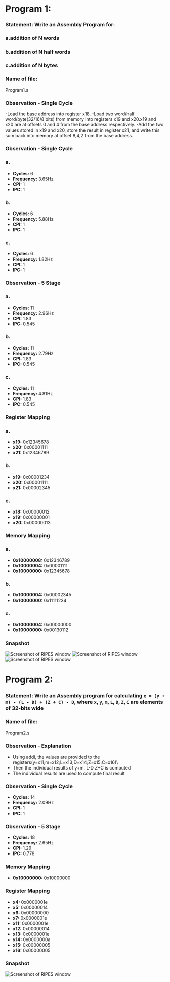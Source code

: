 # Program 1: 
### Statement: Write an Assembly Program for:
###			a.addition of N words
###			b.addition of N half words
###			c.addition of N bytes

### Name of file:
Program1.s

### Observation - Single Cycle
-Load the base address into register x18.
-Load two word/half word/byte(32/16/8 bits) from memory into registers x19 and x20.x19 and x20 are at offsets 0 and 4 from the base address respectively.
-Add the two values stored in x19 and x20, store the result in register x21, and write this sum back into memory at offset 8,4,2 from the base address.



### Observation - Single Cycle
### a.
- **Cycles:** 6
- **Frequency:** 3.65Hz
- **CPI:** 1
- **IPC:** 1

### b.
- **Cycles:** 6
- **Frequency:** 5.88Hz
- **CPI:** 1
- **IPC:** 1

### c.
- **Cycles:** 6
- **Frequency:** 1.82Hz
- **CPI:** 1
- **IPC:** 1

### Observation - 5 Stage
### a.
- **Cycles:** 11
- **Frequency:** 2.96Hz
- **CPI:** 1.83
- **IPC:** 0.545

### b.
- **Cycles:** 11
- **Frequency:** 2.79Hz
- **CPI:** 1.83
- **IPC:** 0.545

### c.
- **Cycles:** 11
- **Frequency:** 4.81Hz
- **CPI:** 1.83
- **IPC:** 0.545


 
### Register Mapping
### a.
- **x19:** 0x12345678
- **x20:** 0x00001111
- **x21:** 0x12346789

### b.
- **x19:** 0x00001234
- **x20:** 0x00001111
- **x21:** 0x00002345

### c.
- **x18:** 0x00000012
- **x19:** 0x00000001
- **x20:** 0x00000013


### Memory Mapping
### a.
- **0x10000008:** 0x12346789
- **0x10000004:** 0x00001111
- **0x10000000:** 0x12345678

### b.
- **0x10000004:** 0x00002345
- **0x10000000:** 0x11111234 

### c.
- **0x10000004:** 0x00000000
- **0x10000000:** 0x00130112 


### Snapshot
![Screenshot of RIPES window](<program1a.png>)
![Screenshot of RIPES window](<program1b.png>)
![Screenshot of RIPES window](<program1c.png>)



# Program 2: 
### Statement: Write an Assembly program for calculating  `x = (y + m) - (L - D) + (Z + C) - D`, where `x`, `y`, `m`, `L`, `D`, `Z`, `C` are elements of 32-bits wide


### Name of file:
Program2.s

### Observation - Explanation
- Using addi, the values are provided to the registers(y=x11;m=x12;L=x13;D=x14;Z=x15;C=x16)\
- Then the individual results of y+m, L-D Z+C is computed 
- The individual results are used to compute final result

### Observation - Single Cycle
- **Cycles:** 14 
- **Frequency:** 2.09Hz
- **CPI:** 1
- **IPC:** 1

### Observation - 5 Stage
- **Cycles:** 18
- **Frequency:** 2.65Hz
- **CPI:** 1.29
- **IPC:** 0.778

### Memory Mapping
- **0x10000000:** 0x10000000

### Register Mapping
- **x4:** 0x0000001e
- **x5:** 0x00000014
- **x6:** 0x00000000
- **x7:** 0x0000001e
- **x11:** 0x0000001e
- **x12:** 0x00000014
- **x13:** 0x0000001e
- **x14:** 0x0000000a
- **x15:** 0x00000005
- **x16:** 0x00000005


### Snapshot
![Screenshot of RIPES window](<program2.png>)

